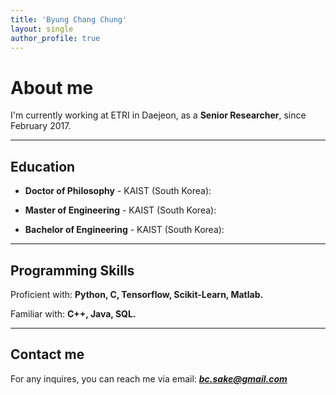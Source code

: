 ```yaml
---
title: 'Byung Chang Chung'
layout: single
author_profile: true
---
```


# About me

I'm currently working at ETRI in Daejeon, as a **Senior Researcher**, since February 2017.

---


## Education

- **Doctor of Philosophy** - KAIST (South Korea):  

- **Master of Engineering** - KAIST (South Korea): 

- **Bachelor of Engineering** - KAIST (South Korea): 

---

## Programming Skills

Proficient with: **Python, C, Tensorflow, Scikit-Learn, Matlab.**

Familiar with: **C++, Java, SQL.**

---


## Contact me

For any inquires, you can reach me via email: **_[bc.sake@gmail.com](mailto:bc.sake@gmail.com)_**
